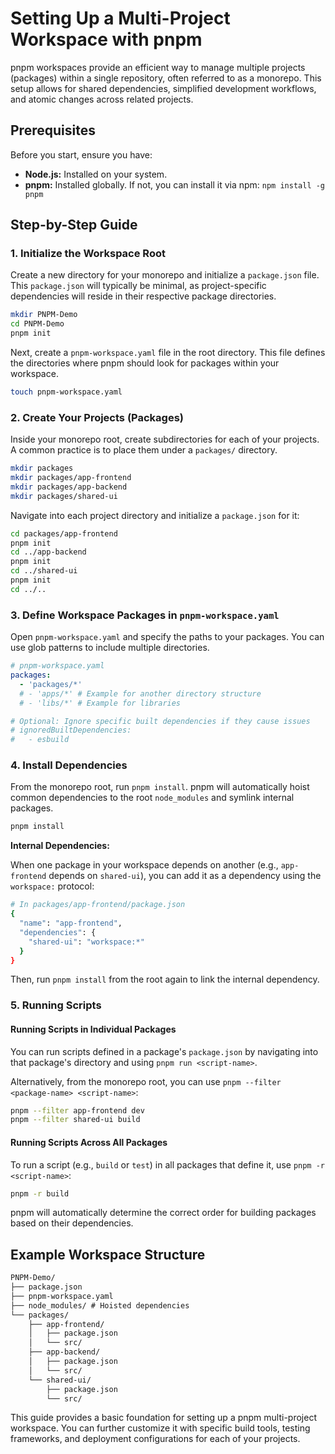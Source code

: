 # Setting Up a Multi-Project Workspace with pnpm

pnpm workspaces provide an efficient way to manage multiple projects (packages) within a single repository, often referred to as a monorepo. This setup allows for shared dependencies, simplified development workflows, and atomic changes across related projects.

## Prerequisites

Before you start, ensure you have:

* **Node.js:** Installed on your system.
* **pnpm:** Installed globally. If not, you can install it via npm: `npm install -g pnpm`

## Step-by-Step Guide

### 1. Initialize the Workspace Root

Create a new directory for your monorepo and initialize a `package.json` file. This `package.json` will typically be minimal, as project-specific dependencies will reside in their respective package directories.

```bash
mkdir PNPM-Demo
cd PNPM-Demo
pnpm init
```

Next, create a `pnpm-workspace.yaml` file in the root directory. This file defines the directories where pnpm should look for packages within your workspace.

```bash
touch pnpm-workspace.yaml
```

### 2. Create Your Projects (Packages)

Inside your monorepo root, create subdirectories for each of your projects. A common practice is to place them under a `packages/` directory.

```bash
mkdir packages
mkdir packages/app-frontend
mkdir packages/app-backend
mkdir packages/shared-ui
```

Navigate into each project directory and initialize a `package.json` for it:

```bash
cd packages/app-frontend
pnpm init
cd ../app-backend
pnpm init
cd ../shared-ui
pnpm init
cd ../..
```

### 3. Define Workspace Packages in `pnpm-workspace.yaml`

Open `pnpm-workspace.yaml` and specify the paths to your packages. You can use glob patterns to include multiple directories.

```yaml
# pnpm-workspace.yaml
packages:
  - 'packages/*'
  # - 'apps/*' # Example for another directory structure
  # - 'libs/*' # Example for libraries

# Optional: Ignore specific built dependencies if they cause issues
# ignoredBuiltDependencies:
#   - esbuild
```

### 4. Install Dependencies

From the monorepo root, run `pnpm install`. pnpm will automatically hoist common dependencies to the root `node_modules` and symlink internal packages.

```bash
pnpm install
```

**Internal Dependencies:**

When one package in your workspace depends on another (e.g., `app-frontend` depends on `shared-ui`), you can add it as a dependency using the `workspace:` protocol:

```bash
# In packages/app-frontend/package.json
{
  "name": "app-frontend",
  "dependencies": {
    "shared-ui": "workspace:*"
  }
}
```

Then, run `pnpm install` from the root again to link the internal dependency.

### 5. Running Scripts

#### Running Scripts in Individual Packages

You can run scripts defined in a package's `package.json` by navigating into that package's directory and using `pnpm run <script-name>`.

Alternatively, from the monorepo root, you can use `pnpm --filter <package-name> <script-name>`:

```bash
pnpm --filter app-frontend dev
pnpm --filter shared-ui build
```

#### Running Scripts Across All Packages

To run a script (e.g., `build` or `test`) in all packages that define it, use `pnpm -r <script-name>`:

```bash
pnpm -r build
```

pnpm will automatically determine the correct order for building packages based on their dependencies.

## Example Workspace Structure

```txt
PNPM-Demo/
├── package.json
├── pnpm-workspace.yaml
├── node_modules/ # Hoisted dependencies
└── packages/
    ├── app-frontend/
    │   ├── package.json
    │   └── src/
    ├── app-backend/
    │   ├── package.json
    │   └── src/
    └── shared-ui/
        ├── package.json
        └── src/
```

This guide provides a basic foundation for setting up a pnpm multi-project workspace. You can further customize it with specific build tools, testing frameworks, and deployment configurations for each of your projects.
